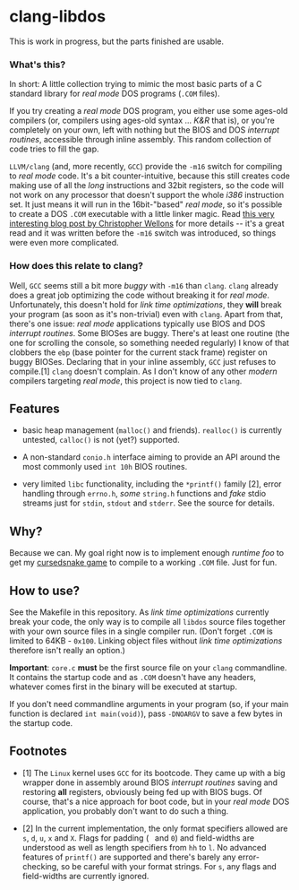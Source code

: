 # clang-libdos

This is work in progress, but the parts finished are usable.

### What's this?

In short: A little collection trying to mimic the most basic parts of a C
standard library for *real mode* DOS programs (`.COM` files).

If you try creating a *real mode* DOS program, you either use some ages-old
compilers (or, compilers using ages-old syntax ... *K&R* that is), or you're
completely on your own, left with nothing but the BIOS and DOS *interrupt
routines*, accessible through inline assembly. This random collection of code
tries to fill the gap.

`LLVM/clang` (and, more recently, `GCC`) provide the `-m16` switch for
compiling to *real mode* code. It's a bit counter-intuitive, because this
still creates code making use of all the *long* instructions and 32bit
registers, so the code will not work on any processor that doesn't support the
whole *i386* instruction set. It just means it will run in the 16bit-"based"
*real mode*, so it's possible to create a DOS `.COM` executable with a little
linker magic. Read [this very interesting blog post by Christopher
Wellons](http://nullprogram.com/blog/2014/12/09/) for more details -- it's a
great read and it was written before the `-m16` switch was introduced, so
things were even more complicated.

### How does this relate to clang?

Well, `GCC` seems still a bit more *buggy* with `-m16` than `clang`. `clang`
already does a great job optimizing the code without breaking it for *real
mode*. Unfortunately, this doesn't hold for *link time optimizations*, they
**will** break your program (as soon as it's non-trivial) even with `clang`.
Apart from that, there's one issue: *real mode* applications typically use
BIOS and DOS *interrupt routines*. Some BIOSes are buggy. There's at least one
routine (the one for scrolling the console, so something needed regularly) I
know of that clobbers the `ebp` (base pointer for the current stack frame)
register on buggy BIOSes. Declaring that in your inline assembly, `GCC` just
refuses to compile.[1] `clang` doesn't complain. As I don't know of any other
*modern* compilers targeting *real mode*, this project is now tied to `clang`.

## Features

 - basic heap management (`malloc()` and friends). `realloc()` is currently
   untested, `calloc()` is not (yet?) supported.

 - A non-standard `conio.h` interface aiming to provide an API around the most
   commonly used `int 10h` BIOS routines.

 - very limited `libc` functionality, including the `*printf()` family [2],
   error handling through `errno.h`, *some* `string.h` functions and *fake*
   stdio streams just for `stdin`, `stdout` and `stderr`. See the source for
   details.

## Why?

Because we can. My goal right now is to implement enough *runtime foo* to get
my [cursedsnake game](https://github.com/Zirias/cursedsnake) to compile to a
working `.COM` file. Just for fun.

## How to use?

See the Makefile in this repository. As *link time optimizations* currently
break your code, the only way is to compile all `libdos` source files together
with your own source files in a single compiler run. (Don't forget `.COM` is
limited to 64KB - `0x100`. Linking object files without *link time
optimizations* therefore isn't really an option.)

**Important**: `core.c` **must** be the first source file on your `clang`
commandline. It contains the startup code and as `.COM` doesn't have any
headers, whatever comes first in the binary will be executed at startup.

If you don't need commandline arguments in your program (so, if your main
function is declared `int main(void)`), pass `-DNOARGV` to save a few bytes in
the startup code.

## Footnotes

 - [1] The `Linux` kernel uses `GCC` for its bootcode. They came up with a big
       wrapper done in assembly around BIOS *interrupt routines* saving and
       restoring **all** registers, obviously being fed up with BIOS bugs. Of
       course, that's a nice approach for boot code, but in your *real mode*
       DOS application, you probably don't want to do such a thing.

 - [2] In the current implementation, the only format specifiers allowed are
       `s`, `d`, `u`, `x` and `X`. Flags for padding (` ` and `0`) and
       field-widths are understood as well as length specifiers from `hh` to
       `l`. No advanced features of `printf()` are supported and there's
       barely any error-checking, so be careful with your format strings. For
       `s`, any flags and field-widths are currently ignored.

